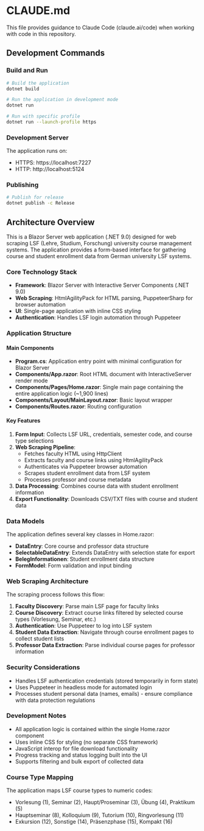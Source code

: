 # CLAUDE.md

This file provides guidance to Claude Code (claude.ai/code) when working with code in this repository.

## Development Commands

### Build and Run
```bash
# Build the application
dotnet build

# Run the application in development mode
dotnet run

# Run with specific profile
dotnet run --launch-profile https
```

### Development Server
The application runs on:
- HTTPS: https://localhost:7227
- HTTP: http://localhost:5124

### Publishing
```bash
# Publish for release
dotnet publish -c Release
```

## Architecture Overview

This is a Blazor Server web application (.NET 9.0) designed for web scraping LSF (Lehre, Studium, Forschung) university course management systems. The application provides a form-based interface for gathering course and student enrollment data from German university LSF systems.

### Core Technology Stack
- **Framework**: Blazor Server with Interactive Server Components (.NET 9.0)
- **Web Scraping**: HtmlAgilityPack for HTML parsing, PuppeteerSharp for browser automation
- **UI**: Single-page application with inline CSS styling
- **Authentication**: Handles LSF login automation through Puppeteer

### Application Structure

#### Main Components
- **Program.cs**: Application entry point with minimal configuration for Blazor Server
- **Components/App.razor**: Root HTML document with InteractiveServer render mode
- **Components/Pages/Home.razor**: Single main page containing the entire application logic (~1,900 lines)
- **Components/Layout/MainLayout.razor**: Basic layout wrapper
- **Components/Routes.razor**: Routing configuration

#### Key Features
1. **Form Input**: Collects LSF URL, credentials, semester code, and course type selections
2. **Web Scraping Pipeline**:
   - Fetches faculty HTML using HttpClient
   - Extracts faculty and course links using HtmlAgilityPack
   - Authenticates via Puppeteer browser automation
   - Scrapes student enrollment data from LSF system
   - Processes professor and course metadata
3. **Data Processing**: Combines course data with student enrollment information
4. **Export Functionality**: Downloads CSV/TXT files with course and student data

### Data Models
The application defines several key classes in Home.razor:
- **DataEntry**: Core course and professor data structure
- **SelectableDataEntry**: Extends DataEntry with selection state for export
- **BelegInformationen**: Student enrollment data structure
- **FormModel**: Form validation and input binding

### Web Scraping Architecture
The scraping process follows this flow:
1. **Faculty Discovery**: Parse main LSF page for faculty links
2. **Course Discovery**: Extract course links filtered by selected course types (Vorlesung, Seminar, etc.)
3. **Authentication**: Use Puppeteer to log into LSF system
4. **Student Data Extraction**: Navigate through course enrollment pages to collect student lists
5. **Professor Data Extraction**: Parse individual course pages for professor information

### Security Considerations
- Handles LSF authentication credentials (stored temporarily in form state)
- Uses Puppeteer in headless mode for automated login
- Processes student personal data (names, emails) - ensure compliance with data protection regulations

### Development Notes
- All application logic is contained within the single Home.razor component
- Uses inline CSS for styling (no separate CSS framework)
- JavaScript interop for file download functionality
- Progress tracking and status logging built into the UI
- Supports filtering and bulk export of collected data

### Course Type Mapping
The application maps LSF course types to numeric codes:
- Vorlesung (1), Seminar (2), Haupt/Proseminar (3), Übung (4), Praktikum (5)
- Hauptseminar (8), Kolloquium (9), Tutorium (10), Ringvorlesung (11)
- Exkursion (12), Sonstige (14), Präsenzphase (15), Kompakt (16)